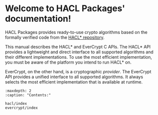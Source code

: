 # Welcome to HACL Packages' documentation!

HACL Packages provides ready-to-use crypto algorithms based on the formally verified code from the [HACL\* repository].

This manual describes the HACL\* and EverCrypt C APIs. The HACL\* API provides a lightweight and direct interface to all supported algorithms and their different implementations. To use the most efficient implementation, you must be aware of the platform you intend to run HACL\* on.

EverCrypt, on the other hand, is a cryptographic *provider*. The EverCrypt API provides a unified interface to all supported algorithms. It always selects the most efficient implementation that is available at runtime.

```{toctree}
:maxdepth: 2
:caption: "Contents:"

hacl/index
evercrypt/index
```

[HACL\* repository]: https://github.com/hacl-star/hacl-star
